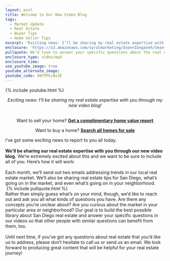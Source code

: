 ```yaml
---
layout: post
title: Welcome to Our New Video Blog
tags:
  - Market Update
  - Real Estate
  - Buyer Tips
  - Home Seller Tips
excerpt: 'Exciting news: I’ll be sharing my real estate expertise with you through my new video blog!'
enclosure: 'https://s3.amazonaws.com/vyralmarketing/Sean+Zanganeh/Sean+Zanganeh+Youtube+Intro.mp4'
pullquote: We’d love to answer your specific questions about the real estate market.
enclosure_type: video/mp4
enclosure_time:
use_youtube_image: true
youtube_alternate_image:
youtube_code: XN7YPkiNx2E
---
```



{% include youtube.html %}

<div style="text-align: center"><i>Exciting news: I&rsquo;ll be sharing my real estate expertise with you through my new video blog!</i></div>

<div style="text-align: center">&nbsp;</div>

<div style="text-align: center"><p>Want to sell your home? <a href="http://freevaluation.boldleads.com"><strong>Get a complimentary home value report</strong></a></p><p>Want to buy a home? <strong><a href="http://mysddreamhome.com/property-search">Search all homes for sale</a></strong></p></div>

I’ve got some exciting news to report to you all today.
<br>
<br>**We’ll be sharing our real estate expertise with you through our new video blog.** We’re extremely excited about this and we want to be sure to include all of you. Here’s how it will work:
<br>
<br>Each month, we’ll send out two emails addressing trends in our local real estate market. We’ll also be sharing real estate tips for San Diego, what’s going on in the market, and even what’s going on in your neighborhood.
<br>&nbsp;{% include pullquote.html %}
<br>Rather than simply guess what’s on your mind, though, we’d like to reach out and ask you all what kinds of questions you have. Are there any concepts you’re unclear about? Are you curious about the market in your particular area or neighborhood? Our goal is to build the best possible library about San Diego real estate and answer your specific questions in our videos so that other people with similar questions can benefit from them, too.
<br>
<br>Until next time, if you’ve got any questions about real estate that you’d like us to address, please don’t hesitate to call us or send us an email. We look forward to producing great content that will be helpful for your real estate journey!